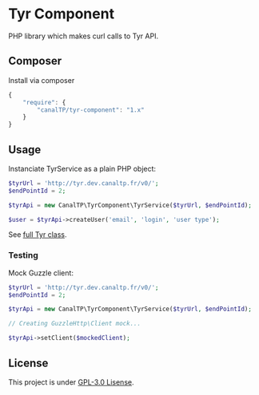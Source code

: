 Tyr Component
=============

PHP library which makes curl calls to Tyr API.


## Composer

Install via composer

``` js
{
    "require": {
        "canalTP/tyr-component": "1.x"
    }
}
```


## Usage

Instanciate TyrService as a plain PHP object:

``` php
$tyrUrl = 'http://tyr.dev.canaltp.fr/v0/';
$endPointId = 2;

$tyrApi = new CanalTP\TyrComponent\TyrService($tyrUrl, $endPointId);

$user = $tyrApi->createUser('email', 'login', 'user type');
```

See [full Tyr class](src/TyrService.php).


### Testing

Mock Guzzle client:

``` php
$tyrUrl = 'http://tyr.dev.canaltp.fr/v0/';
$endPointId = 2;

$tyrApi = new CanalTP\TyrComponent\TyrService($tyrUrl, $endPointId);

// Creating GuzzleHttp\Client mock...

$tyrApi->setClient($mockedClient);
```


## License

This project is under [GPL-3.0 Lisense](LICENSE).
